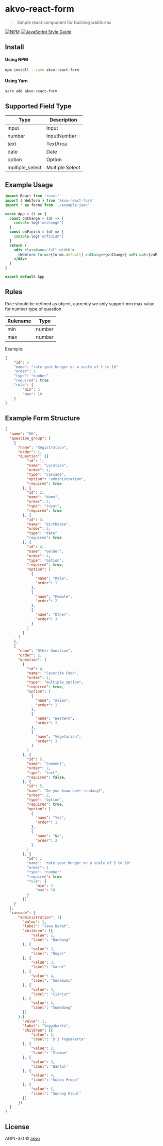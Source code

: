 # akvo-react-form

> Simple react component for building webforms

[![NPM](https://img.shields.io/npm/v/akvo-react-form.svg)](https://www.npmjs.com/package/akvo-react-form) [![JavaScript Style Guide](https://img.shields.io/badge/code_style-standard-brightgreen.svg)](https://standardjs.com)

## Install

#### Using NPM

```bash
npm install --save akvo-react-form
```
#### Using Yarn
```bash
yarn add akvo-react-form
```

## Supported Field Type

| Type | Description |
|------|------ |
| input | Input |
| number | InputNumber |
| text | TextArea |
| date | Date |
| option | Option |
| multiple_select | Multiple Select |

## Example Usage

```jsx
import React from 'react'
import { Webform } from 'akvo-react-form'
import * as forms from './example.json'

const App = () => {
  const onChange = (d) => {
    console.log('onchange')
  }
  const onFinish = (d) => {
    console.log('onfinish')
  }
  return (
    <div className='full-width'>
      <Webform forms={forms.default} onChange={onChange} onFinish={onFinish} />
    </div>
  )
}

export default App
```

## Rules

Rule should be defined as object, currently we only support min max value for number type of question.

| Rulename | Type |
|------|------ |
| min | number |
| max | number |

Example:

```json
{
    "id": 1
    "name": "rate your hunger on a scale of 5 to 10"
    "order": 1
    "type": "number"
    "required": true
    "rule": {
        "min": 5
        "max": 10
    }
}
```

## Example Form Structure
```json
{
  "name": "HH",
  "question_group": [
    {
      "name": "Registration",
      "order": 1,
      "question": [{
          "id": 1,
          "name": "Location",
          "order": 1,
          "type": "cascade",
          "option": "administration",
          "required": true
        }, {
          "id": 2,
          "name": "Name",
          "order": 2,
          "type": "input",
          "required": true
        }, {
          "id": 3,
          "name": "Birthdate",
          "order": 3,
          "type": "date"
          "required": true
        }, {
          "id": 4,
          "name": "Gender",
          "order": 4,
          "type": "option",
          "required": true,
          "option": [
            {
              "name": "Male",
              "order": 1
            },
            {
              "name": "Female",
              "order": 2
            },
            {
              "name": "Other",
              "order": 3
            }
          ]
        }
      ]
    },
    {
      "name": "Other Question",
      "order": 2,
      "question": [
        {
          "id": 4,
          "name": "Favorite Food",
          "order": 1,
          "type": "multiple_option",
          "required": true,
          "option": [
            {
              "name": "Asian",
              "order": 1
            },
            {
              "name": "Western",
              "order": 2
            },
            {
              "name": "Vegetarian",
              "order": 3
            }
          ]
        }, {
          "id": 5,
          "name": "Comment",
          "order": 2,
          "type": "text",
          "required": false,
        }, {
          "id": 5,
          "name": "Do you know beef rendang?",
          "order": 2,
          "type": "option",
          "required": true,
          "option": [
            {
              "name": "Yes",
              "order": 1
            },
            {
              "name": "No",
              "order": 2
            }
          ]
        }, {
          "id": 1
          "name": "rate your hunger on a scale of 5 to 10"
          "order": 1
          "type": "number"
          "required": true
          "rule": {
              "min": 5
              "max": 10
          }
        }]
    }
  ],
  "cascade": {
      "administration": [{
        "value": 1,
        "label": "Jawa Barat",
        "children": [{
            "value": 1,
            "label": "Bandung"
        }, {
            "value": 2,
            "label": "Bogor"
        }, {
            "value": 3,
            "label": "Garut"
        }, {
            "value": 4,
            "label": "Sukabumi"
        }, {
            "value": 5,
            "label": "Cianjur"
        }, {
            "value": 6,
            "label": "Sumedang"
        }]
      },{
        "value": 1,
        "label": "Yogyakarta",
        "children": [{
            "value": 1,
            "label": "D.I Yogyakarta"
        }, {
            "value": 2,
            "label": "Sleman"
        }, {
            "value": 3,
            "label": "Bantul"
        }, {
            "value": 4,
            "label": "Kulon Progo"
        }, {
            "value": 5,
            "label": "Gunung Kidul"
        }]
      }]
  }
}
```


## License

AGPL-3.0 © [akvo](https://github.com/akvo)
